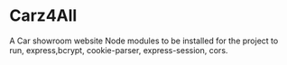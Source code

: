 # Carz4All
A Car showroom website
Node modules to be installed for the project to run, express,bcrypt, cookie-parser, express-session, cors.

